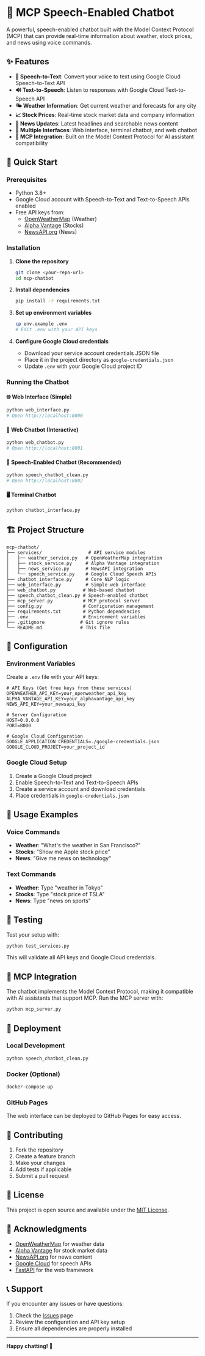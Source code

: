 # 🎤 MCP Speech-Enabled Chatbot

A powerful, speech-enabled chatbot built with the Model Context Protocol (MCP) that can provide real-time information about weather, stock prices, and news using voice commands.

## ✨ Features

- **🎤 Speech-to-Text**: Convert your voice to text using Google Cloud Speech-to-Text API
- **🔊 Text-to-Speech**: Listen to responses with Google Cloud Text-to-Speech API
- **🌤️ Weather Information**: Get current weather and forecasts for any city
- **📈 Stock Prices**: Real-time stock market data and company information
- **📰 News Updates**: Latest headlines and searchable news content
- **💬 Multiple Interfaces**: Web interface, terminal chatbot, and web chatbot
- **🔌 MCP Integration**: Built on the Model Context Protocol for AI assistant compatibility

## 🚀 Quick Start

### Prerequisites

- Python 3.8+
- Google Cloud account with Speech-to-Text and Text-to-Speech APIs enabled
- Free API keys from:
  - [OpenWeatherMap](https://openweathermap.org/api) (Weather)
  - [Alpha Vantage](https://www.alphavantage.co/) (Stocks)
  - [NewsAPI.org](https://newsapi.org/) (News)

### Installation

1. **Clone the repository**
   ```bash
   git clone <your-repo-url>
   cd mcp-chatbot
   ```

2. **Install dependencies**
   ```bash
   pip install -r requirements.txt
   ```

3. **Set up environment variables**
   ```bash
   cp env.example .env
   # Edit .env with your API keys
   ```

4. **Configure Google Cloud credentials**
   - Download your service account credentials JSON file
   - Place it in the project directory as `google-credentials.json`
   - Update `.env` with your Google Cloud project ID

### Running the Chatbot

#### 🌐 Web Interface (Simple)
```bash
python web_interface.py
# Open http://localhost:8000
```

#### 💬 Web Chatbot (Interactive)
```bash
python web_chatbot.py
# Open http://localhost:8001
```

#### 🎤 Speech-Enabled Chatbot (Recommended)
```bash
python speech_chatbot_clean.py
# Open http://localhost:8002
```

#### 🖥️ Terminal Chatbot
```bash
python chatbot_interface.py
```

## 🏗️ Project Structure

```
mcp-chatbot/
├── services/                 # API service modules
│   ├── weather_service.py   # OpenWeatherMap integration
│   ├── stock_service.py     # Alpha Vantage integration
│   ├── news_service.py      # NewsAPI integration
│   └── speech_service.py    # Google Cloud Speech APIs
├── chatbot_interface.py     # Core NLP logic
├── web_interface.py         # Simple web interface
├── web_chatbot.py          # Web-based chatbot
├── speech_chatbot_clean.py # Speech-enabled chatbot
├── mcp_server.py           # MCP protocol server
├── config.py               # Configuration management
├── requirements.txt        # Python dependencies
├── .env                    # Environment variables
├── .gitignore             # Git ignore rules
└── README.md              # This file
```

## 🔧 Configuration

### Environment Variables

Create a `.env` file with your API keys:

```env
# API Keys (Get free keys from these services)
OPENWEATHER_API_KEY=your_openweather_api_key
ALPHA_VANTAGE_API_KEY=your_alphavantage_api_key
NEWS_API_KEY=your_newsapi_key

# Server Configuration
HOST=0.0.0.0
PORT=8000

# Google Cloud Configuration
GOOGLE_APPLICATION_CREDENTIALS=./google-credentials.json
GOOGLE_CLOUD_PROJECT=your_project_id
```

### Google Cloud Setup

1. Create a Google Cloud project
2. Enable Speech-to-Text and Text-to-Speech APIs
3. Create a service account and download credentials
4. Place credentials in `google-credentials.json`

## 📱 Usage Examples

### Voice Commands

- **Weather**: "What's the weather in San Francisco?"
- **Stocks**: "Show me Apple stock price"
- **News**: "Give me news on technology"

### Text Commands

- **Weather**: Type "weather in Tokyo"
- **Stocks**: Type "stock price of TSLA"
- **News**: Type "news on sports"

## 🧪 Testing

Test your setup with:

```bash
python test_services.py
```

This will validate all API keys and Google Cloud credentials.

## 🔌 MCP Integration

The chatbot implements the Model Context Protocol, making it compatible with AI assistants that support MCP. Run the MCP server with:

```bash
python mcp_server.py
```

## 🚀 Deployment

### Local Development
```bash
python speech_chatbot_clean.py
```

### Docker (Optional)
```bash
docker-compose up
```

### GitHub Pages
The web interface can be deployed to GitHub Pages for easy access.

## 🤝 Contributing

1. Fork the repository
2. Create a feature branch
3. Make your changes
4. Add tests if applicable
5. Submit a pull request

## 📄 License

This project is open source and available under the [MIT License](LICENSE).

## 🙏 Acknowledgments

- [OpenWeatherMap](https://openweathermap.org/) for weather data
- [Alpha Vantage](https://www.alphavantage.co/) for stock market data
- [NewsAPI.org](https://newsapi.org/) for news content
- [Google Cloud](https://cloud.google.com/) for speech APIs
- [FastAPI](https://fastapi.tiangolo.com/) for the web framework

## 📞 Support

If you encounter any issues or have questions:

1. Check the [Issues](https://github.com/yourusername/mcp-chatbot/issues) page
2. Review the configuration and API key setup
3. Ensure all dependencies are properly installed

---

**Happy chatting! 🎉**
